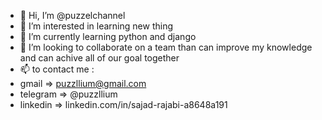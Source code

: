 - 👋 Hi, I’m @puzzelchannel
- 👀 I’m interested in learning new thing
- 🌱 I’m currently learning python and django
- 💞️ I’m looking to collaborate on a team than can improve my knowledge and can achive all of our goal together
- 📫 to contact me :
- gmail => puzzllium@gmail.com
- telegram => @puzzllium
- linkedin => linkedin.com/in/sajad-rajabi-a8648a191 
